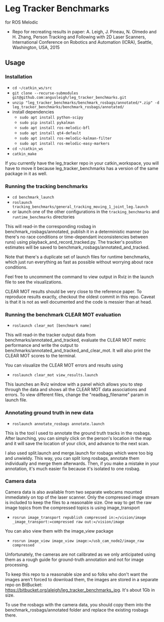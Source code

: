 # Leg Tracker Benchmarks
for ROS Melodic

- Repo for recreating results in paper: 
A. Leigh, J. Pineau, N. Olmedo and H. Zhang, Person Tracking and Following with 2D Laser Scanners, International Conference on Robotics and Automation (ICRA), Seattle, Washington, USA, 2015

Usage
--------------------
### Installation
- `cd ~/catkin_ws/src`
- `git clone --recurse-submodules git@github.com:angusleigh/leg_tracker_benchmarks.git`
- `unzip "leg_tracker_benchmarks/benchmark_rosbags/annotated/*.zip" -d leg_tracker_benchmarks/benchmark_rosbags/annotated/`
- install dependencies
    - `sudo apt install python-scipy`
    - `sudo pip install pykalman`
    - `sudo apt install ros-melodic-bfl`
    - `sudo apt install qt4-default`
    - `sudo apt install ros-melodic-kalman-filter`
    - `sudo apt install ros-melodic-easy-markers`
- `cd ~/catkin_ws`
- `catkin_make`

If you currently have the leg_tracker repo in your catkin_workspace, you will have to move it because leg_tracker_benchmarks has a version of the same package in it as well.

### Running the tracking benchmarks
- `cd benchmark_launch`
- `roslaunch tracking_benchmarks/general_tracking_moving_1_joint_leg.launch`
- or launch one of the other configurations in the `tracking_benchmarks` and `runtime_benchmarks` directories

This will read-in the corresponding rosbag in benchmark_rosbags/annotated, publish it in a deterministic manner (so there's no race conditions or time-dependant inconsistencies between runs) using playback_and_record_tracked.py. The tracker's position estimates will be saved to benchmark_rosbags/annotated_and_tracked.

Note that there's a duplicate set of launch files for runtime benchmarks, which just run everything as fast as possible without worrying about race conditions. 

Feel free to uncomment the command to view output in Rviz in the launch file to see the visualizations.

CLEAR MOT results should be very close to the reference paper. To reproduce results exactly, checkout the oldest commit in this repo. Caveat is that it is not as well documented and the code is messier than at head.

### Running the benchmark CLEAR MOT evaluation
- `roslaunch clear_mot [benchmark name]`

This will read-in the tracker output data from benchmarks/annotated_and_tracked, evaluate the CLEAR MOT metric performance and write the output to benchmarks/annotated_and_tracked_and_clear_mot. It will also print the CLEAR MOT scores to the terminal.

You can visualize the CLEAR MOT errors and results using 

- `roslaunch clear_mot view_results.launch`

This launches an Rviz window with a panel which allows you to step through the data and shows all the CLEAR MOT data associations and errors. To view different files, change the "readbag_filename" param in launch file.


### Annotating ground truth in new data
- `roslaunch annotate_rosbags annotate.launch`

This is the tool I used to annotate the ground truth tracks in the rosbags. After launching, you can simply click on the person's location in the map and it will save the location of your click, and advance to the next scan.

I also used split.launch and merge.launch for rosbags which were too big and unwieldy. This way, you can split long rosbags, annotate them individually and merge them afterwards. Then, if you make a mistake in your annotation, it's much easier fix because it's isolated to one rosbag.


### Camera data

Camera data is also available from two separate webcams mounted immediately on top of the laser scanner. Only the compressed image stream is included to keep the files to a reasonable size. One way to get the raw image topics from the compressed topics is using image_transport

- `rosrun image_transport republish compressed in:=/vision/image _image_transport:=compressed raw out:=/vision/image`

You can also view them with the image_view package 

- `rosrun image_view image_view image:=/usb_cam_node2/image_raw compressed`

Unfortunately, the cameras are not calibrated as we only anticipated using them as a rough guide for ground-truth annotation and not for image processing. 

To keep this repo to a reasonable size and so folks who don't want the images aren't forced to download them, the images are stored in a separate repo on BitBucket: https://bitbucket.org/aleigh/leg_tracker_benchmarks_jpg. It's about 1Gb in size. 

To use the rosbags with the camera data, you should copy them into the benchmark_rosbags/annotated folder and replace the existing rosbags there.
